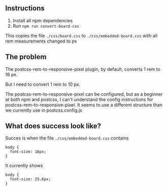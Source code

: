 ## Instructions

1. Install all npm dependencies
2. Run `npm run convert-board-css`

This copies the file `./css/board.css` to `./css/embedded-board.css` with all rem measurements changed to px

## The problem

The postcss-rem-to-responsive-pixel plugin, by default, converts 1 rem to 16 px.

But I need to convert 1 rem to 10 px.

The postcss-rem-to-responsive-pixel can be configured, but as a beginner at both npm and postcss, I can't understand the config instructions for postcss-rem-to-responsive-pixel. It seems to use a different structure than we currently use in postcss.config.js

## What does success look like?

Succes is when the file `./css/embedded-board.css` contains

```
body {
  font-size: 16px;
}
```

It currently shows

```
body {
  font-size: 25.6px;
}
```
